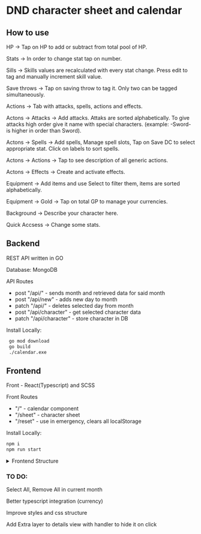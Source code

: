 # DND character sheet and calendar

## How to use

HP -> Tap on HP to add or subtract from total pool of HP.

Stats -> In order to change stat tap on number.

Sills -> Skills values are recalculated with every stat change. Press edit to tag and manually increment skill value.

Save throws -> Tap on saving throw to tag it. Only two can be tagged simultaneously.

Actions -> Tab with attacks, spells, actions and effects.

Actons -> Attacks -> Add attacks. Attaks are sorted alphabetically. To give attacks high order give it name with special characters. (example: -Sword- is higher in order than Sword).

Actons -> Spells -> Add spells, Manage spell slots, Tap on Save DC to select appropriate stat. Click on labels to sort spells.

Actons -> Actions -> Tap to see description of all generic actions.

Actons -> Effects -> Create and activate effects.

Equipment -> Add items and use Select to filter them, items are sorted alphabetically.

Equipment -> Gold -> Tap on total GP to manage your currencies.

Background -> Describe your character here.

Quick Accsess -> Change some stats.

## Backend

REST API written in GO 

Database: MongoDB

API Routes

- post "/api/" - sends month and retrieved data for said month
- post "/api/new" - adds new day to month
- patch "/api/" - deletes selected day from month
- post "/api/character" - get selected character data
- patch "/api/character" - store character in DB

Install Locally:

```sh
 go mod download
 go build
 ./calendar.exe
```

## Frontend

Front - React(Typescript) and SCSS

Front Routes

- "/" - calendar component
- "/sheet" - character sheet
- "/reset" - use in emergency, clears all localStorage

Install Locally:

```sh
npm i
npm run start
```

<details><summary>Frontend Structure</summary>
<p>CLI command: tree /F >tree.txt</p>

```
.
│   App.tsx
│   index.tsx
│   react-app-env.d.ts
│   serviceWorker.ts
├───assets
│       GitHub-Mark-64px.png
│       icons8-trash.svg
│       index.css
│       Roboto-Light.ttf
│       UI_icon_expand.svg
├───Calendar
│   │   Calendar.scss
│   │   Calendar.tsx
│   │   index.ts
│   ├───Footer
│   │       index.tsx
│   ├───Month
│   │       Days.tsx
│   │       index.tsx
│   └───Players
│           index.tsx
├───CharacterSheet
│   │   CharacterSheet.tsx
│   │   CurrentComponent.tsx
│   │   index.ts
│   │   styles.scss
│   │   variables.scss
│   ├───AllActions
│   │   │   AllActions.tsx
│   │   │   index.ts
│   │   │   styles.scss
│   │   ├───Actions
│   │   │       index.tsx
│   │   ├───Attacks
│   │   │       AddAttack.tsx
│   │   │       index.tsx
│   │   ├───Effects
│   │   │       AddEffect.tsx
│   │   │       index.tsx
│   │   └───Spells
│   │           AddSpell.tsx
│   │           index.tsx
│   │           SpellSlots.tsx
│   ├───Equipment
│   │       AddEquipment.tsx
│   │       Gold.tsx
│   │       index.tsx
│   │       styles.scss
│   ├───QuickAccess
│   │       ChangeUserAndData.tsx
│   │       index.tsx
│   │       styles.scss
│   ├───SavingThrows
│   │       index.tsx
│   │       styles.scss
│   │       ThrowsValues.tsx
│   ├───Skills
│   │       index.tsx
│   │       Skill.tsx
│   │       styles.scss
│   ├───Stats
│   │       index.tsx
│   │       StatsSelect.tsx
│   │       styles.scss
│   ├───Story
│   │       index.tsx
│   │       styles.scss
│   └───TopDisplay
│           index.tsx
│           styles.scss
├───components
│       InputField.tsx
│       InputNumber.tsx
│       Reset.tsx
│       StatButtons.tsx
│       TextAreaField.tsx
├───context
│   └───Character
│           index.tsx
│           reducer.ts
├───hooks
│   └───useCalendar
│           index.ts
├───Services
│   ├───CharacterMethods
│   │       index.ts
│   ├───FetchAPI
│   │       index.ts
│   └───History
│           index.ts
├───tests
│       App.test.tsx
│       setupTests.ts
└───ts
        interfaces.ts
```
</P>
</details>

### TO DO:

Select All, Remove All in current month

Better typescript integration (currency)

Improve styles and css structure

Add Extra layer to details view with handler to hide it on click
